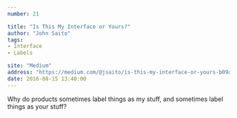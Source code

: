 ```yaml
---
number: 21

title: "Is This My Interface or Yours?"
author: "John Saito"
tags:
- Interface
- Labels

site: "Medium"
address: "https://medium.com/@jsaito/is-this-my-interface-or-yours-b09a7a795256#.holpmm4my"
date: 2016-08-15 13:40:00
---
```


Why do products sometimes label things as my stuff, and sometimes label things as your stuff?
